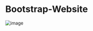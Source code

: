 # Bootstrap-Website
![image](https://user-images.githubusercontent.com/96006620/171048247-63f7e1be-6aef-41ff-a300-567c810e5d93.png)

